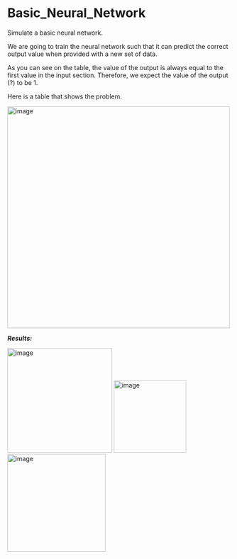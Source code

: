 # Basic_Neural_Network
Simulate a basic neural network.

We are going to train the neural network such that it can predict the correct output value when provided with
a new set of data.

As you can see on the table, the value of the output is always equal to the first value in the input section.
Therefore, we expect the value of the output (?) to be 1.

Here is a table that shows the problem.

<img width="501" alt="image" src="https://user-images.githubusercontent.com/86374358/218335231-3b2ffdbb-c3b5-4595-94ad-6861fc19b472.png">

***Results:***

<img width="236" alt="image" src="https://user-images.githubusercontent.com/86374358/218335295-fe9b5f5e-4a2b-4b58-b76a-c42a51a845b5.png">

<img width="163" alt="image" src="https://user-images.githubusercontent.com/86374358/218335358-d4b28641-12f7-48fd-9d65-a0a2e2c1677b.png">

<img width="221" alt="image" src="https://user-images.githubusercontent.com/86374358/218335366-943701c7-ac95-4fee-bfab-5b0e5ad437c8.png">

